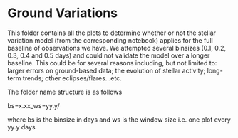 # Ground Variations

This folder contains all the plots to determine whether or not the stellar variation model (from the corresponding notebook) applies for the full baseline of observations we have.
We attempted several binsizes (0.1, 0.2, 0.3, 0.4 and 0.5 days) and could not validate the model over a longer baseline.
This could be for several reasons including, but not limited to: larger errors on ground-based data; the evolution of stellar activity; long-term trends; other eclipses/flares...etc.

The folder name structure is as follows

bs=x.xx_ws=yy.y/

where bs is the binsize in days and ws is the window size i.e. one plot every yy.y days
